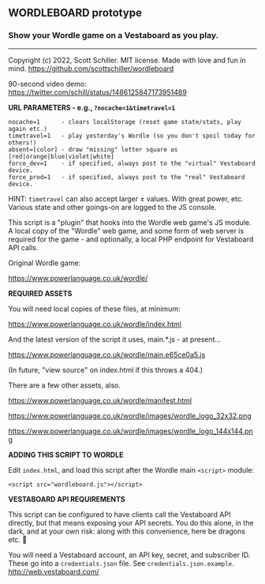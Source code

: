 ## WORDLEBOARD prototype
### Show your Wordle game on a Vestaboard as you play.
--------------------------------------------------------------------------------
Copyright (c) 2022, Scott Schiller. MIT license. Made with love and fun in mind.
https://github.com/scottschiller/wordleboard

90-second video demo:
https://twitter.com/schill/status/1486125847173951489

**URL PARAMETERS - e.g., `?nocache=1&timetravel=1`**

```
nocache=1      - clears localStorage (reset game state/stats, play again etc.)
timetravel=1   - play yesterday's Wordle (so you don't spoil today for others!)
absent=[color] - draw "missing" letter square as [red|orange|blue|violet|white]
force_dev=1    - if specified, always post to the "virtual" Vestaboard device.
force_prod=1   - if specified, always post to the "real" Vestaboard device.
```
HINT: `timetravel` can also accept larger ± values. With great power, etc.
Various state and other goings-on are logged to the JS console.

This script is a "plugin" that hooks into the Wordle web game's JS module.
A local copy of the "Wordle" web game, and some form of web server is required
for the game - and optionally, a local PHP endpoint for Vestaboard API calls.

Original Wordle game:

https://www.powerlanguage.co.uk/wordle/

**REQUIRED ASSETS**

You will need local copies of these files, at minimum:

https://www.powerlanguage.co.uk/wordle/index.html

And the latest version of the script it uses, main.*.js - at present...

https://www.powerlanguage.co.uk/wordle/main.e65ce0a5.js

(In future, "view source" on index.html if this throws a 404.)


There are a few other assets, also.

https://www.powerlanguage.co.uk/wordle/manifest.html

https://www.powerlanguage.co.uk/wordle/images/wordle_logo_32x32.png

https://www.powerlanguage.co.uk/wordle/images/wordle_logo_144x144.png

**ADDING THIS SCRIPT TO WORDLE**

Edit `index.html`, and load this script after the Wordle main `<script>` module:

`<script src="wordleboard.js"></script>`

**VESTABOARD API REQUIREMENTS**

This script can be configured to have clients call the Vestaboard API directly,
but that means exposing your API secrets. You do this alone, in the dark, and
at your own risk: along with this convenience, here be dragons etc. 🐉

You will need a Vestaboard account, an API key, secret, and subscriber ID.
These go into a `credentials.json` file. See `credentials.json.example`.
http://web.vestaboard.com/